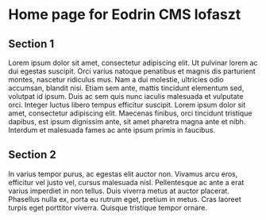 # Home page for Eodrin CMS lofaszt

## Section 1
Lorem ipsum dolor sit amet, consectetur adipiscing elit. Ut pulvinar lorem ac dui egestas suscipit. Orci varius natoque penatibus et magnis dis parturient montes, nascetur ridiculus mus. Nam a dui molestie, ultricies odio accumsan, blandit nisi. Etiam sem ante, mattis tincidunt elementum sed, volutpat id ipsum. Duis ac sem quis nunc iaculis malesuada et vulputate orci. Integer luctus libero tempus efficitur suscipit. Lorem ipsum dolor sit amet, consectetur adipiscing elit. Maecenas finibus, orci tincidunt tristique dapibus, est ipsum dignissim ante, sit amet pharetra magna ante et nibh. Interdum et malesuada fames ac ante ipsum primis in faucibus.

## Section 2
In varius tempor purus, ac egestas elit auctor non. Vivamus arcu eros, efficitur vel justo vel, cursus malesuada nisl. Pellentesque ac ante a erat varius imperdiet in non tellus. Duis viverra metus at auctor placerat. Phasellus nulla ex, porta eu rutrum eget, pretium in metus. Cras laoreet turpis eget porttitor viverra. Quisque tristique tempor ornare.
